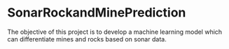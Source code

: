 # SonarRockandMinePrediction
The objective of this project is to develop a machine learning model which can differentiate mines and rocks based on sonar data.
